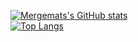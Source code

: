 [![Mergemats's GitHub stats](https://github-readme-stats.vercel.app/api?username=Mergemat&show_icons=true&theme=dark&custom_title=Stats&hide=stars,prs,issues,contribs&bg_color=161B22)](https://github.com/anuraghazra/github-readme-stats)  
[![Top Langs](https://github-readme-stats.vercel.app/api/top-langs/?username=Mergemat&langs_count=8&layout=compact&theme=dark)](https://github.com/anuraghazra/github-readme-stats)
